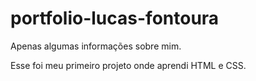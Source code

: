 # portfolio-lucas-fontoura
Apenas algumas informações sobre mim.

Esse foi meu primeiro projeto onde aprendi HTML e CSS.
